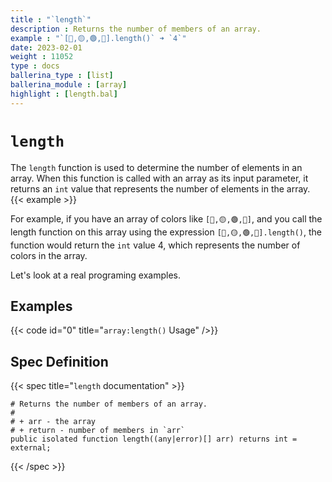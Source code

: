 ```yaml
---
title : "`length`"
description : Returns the number of members of an array.
example : "`[🔵,🟡,🟢,🔴].length()` ➜ `4`"
date: 2023-02-01
weight : 11052
type : docs
ballerina_type : [list]
ballerina_module : [array]
highlight : [length.bal]
---
```


# `length`

The `length` function is used to determine the number of elements in an array. When this function is called with an array as its input parameter, it returns an `int` value that represents the number of elements in the array.
{{< example >}}

For example, if you have an array of colors like `[🔵,🟡,🟢,🔴]`, and you call the length function on this array using the expression `[🔵,🟡,🟢,🔴].length()`, the function would return the `int` value 4, which represents the number of colors in the array.

Let's look at a real programing examples.

## Examples

{{< code id="0" title="`array:length()` Usage" />}}

## Spec Definition
{{< spec title="`length` documentation" >}}
```ballerina
# Returns the number of members of an array.
#
# + arr - the array
# + return - number of members in `arr`
public isolated function length((any|error)[] arr) returns int = external;
```
{{< /spec >}}